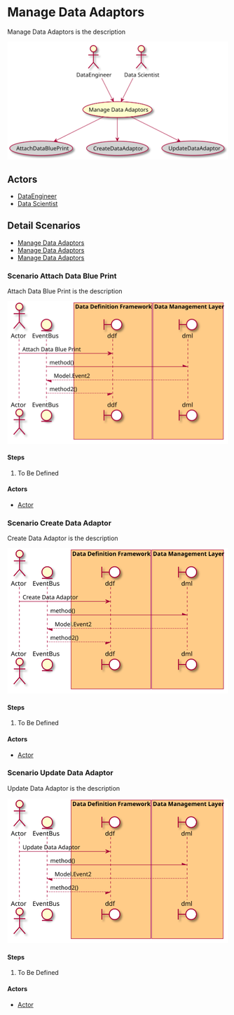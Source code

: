 # Manage Data Adaptors

Manage Data Adaptors is the description

![Activities Diagram](./activities.svg)

## Actors

* [DataEngineer](/actors/DataEngineer/index.md)
* [Data Scientist](/actors/DataScientist/index.md)


## Detail Scenarios
* [Manage Data Adaptors](#Scenario-AttachDataBluePrint)
* [Manage Data Adaptors](#Scenario-CreateDataAdaptor)
* [Manage Data Adaptors](#Scenario-UpdateDataAdaptor)

  
### Scenario Attach Data Blue Print

Attach Data Blue Print is the description

![Scenario nameNoSpaces](./AttachDataBluePrint.svg)

#### Steps

1. To Be Defined


#### Actors

* [Actor](actors/actor/index.md)


### Scenario Create Data Adaptor

Create Data Adaptor is the description

![Scenario nameNoSpaces](./CreateDataAdaptor.svg)

#### Steps

1. To Be Defined


#### Actors

* [Actor](actors/actor/index.md)


### Scenario Update Data Adaptor

Update Data Adaptor is the description

![Scenario nameNoSpaces](./UpdateDataAdaptor.svg)

#### Steps

1. To Be Defined


#### Actors

* [Actor](actors/actor/index.md)




